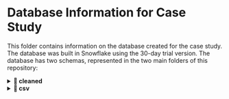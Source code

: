 # Database Information for Case Study

This folder contains information on the database created for the case study. 
The database was built in Snowflake using the 30-day trial version.
The database has two schemas, represented in the two main folders of this repository:

<details>
  <summary><strong>📁 cleaned</strong></summary>

  - Contains table built from the csv files shared used for analysis and generating insights for the case study.
  - The folder is organized into three subfolders:
    <details>
      <summary>📁 bulk_upload</summary>
      Stores bulk upload queries for the tables in this schema.
    </details>

    <details>
      <summary>📁 refresh</summary>
      Stores refresh queries for the tables in this schema.
    </details>

    <details>
      <summary>📁 tables</summary>
      Stores `CREATE` statements for the tables in this schema.
    </details>

</details>

<details>
  <summary><strong>📁 csv</strong></summary>

  - Contains three tables that store raw data from the provided CSV files.
  - Includes `CREATE` statements for each of the three tables in a .sql file.

</details>

